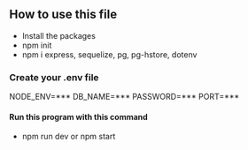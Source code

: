 ## How to use this file

- Install the packages
- npm init
- npm i express, sequelize, pg, pg-hstore, dotenv

### Create your .env file

NODE_ENV=***
DB_NAME=***
PASSWORD=***
PORT=***

#### Run this program with this command
- npm run dev or npm start

